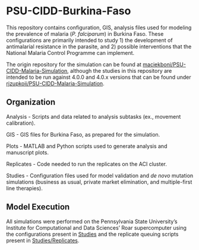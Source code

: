 # PSU-CIDD-Burkina-Faso

This repository contains configuration, GIS, analysis files used for modeling the prevalence of malaria (*P. falciparum*) in Burkina Faso. These configurations are primarily intended to study 1) the development of antimalarial resistance in the parasite, and 2) possible interventions that the National Malaria Control Programme can implement.

The origin repository for the simulation can be found at [maciekboni/PSU-CIDD-Malaria-Simulation](https://github.com/maciekboni/PSU-CIDD-Malaria-Simulation), although the studies in this repository are intended to be run against 4.0.0 and 4.0.x versions that can be found under [rjzupkoii/PSU-CIDD-Malaria-Simulation](https://github.com/rjzupkoii/PSU-CIDD-Malaria-Simulation).

## Organization

Analysis    - Scripts and data related to analysis subtasks (ex., movement calibration).

GIS         - GIS files for Burkina Faso, as prepared for the simulation.

Plots       - MATLAB and Python scripts used to generate analysis and manuscript plots.

Replicates - Code needed to run the replicates on the ACI cluster.

Studies     - Configuration files used for model validation and *de novo* mutation simulations (business as usual, private market elimination, and multiple-first line therapies).

## Model Execution

All simulations were performed on the Pennsylvania State University’s Institute for Computational and Data Sciences’ Roar supercomputer using the configurations present in [Studies](Studies/) and the replicate queuing scripts present in [Studies/Replicates](Studies/Replicates).